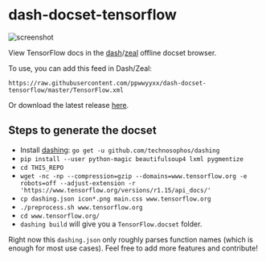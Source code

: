 # dash-docset-tensorflow

![screenshot](/screenshot.png)

View TensorFlow docs in the [dash](https://kapeli.com/dash)/[zeal](https://github.com/zealdocs/zeal) offline docset browser.

To use, you can add this feed in Dash/Zeal:
```
https://raw.githubusercontent.com/ppwwyyxx/dash-docset-tensorflow/master/TensorFlow.xml
```
Or download the latest release [here](https://github.com/ppwwyyxx/dash-docset-tensorflow/releases).

## Steps to generate the docset
+ Install [dashing](https://github.com/technosophos/dashing): `go get -u github.com/technosophos/dashing`
+ `pip install --user python-magic beautifulsoup4 lxml pygmentize`
+ `cd THIS_REPO`
+ `wget -nc -np --compression=gzip --domains=www.tensorflow.org -e robots=off --adjust-extension -r 'https://www.tensorflow.org/versions/r1.15/api_docs/'`
+ `cp dashing.json icon*.png main.css www.tensorflow.org`
+ `./preprocess.sh www.tensorflow.org`
+ `cd www.tensorflow.org/`
+ `dashing build` will give you a `TensorFlow.docset` folder.

Right now this `dashing.json` only roughly parses function names (which is enough for most use cases).
Feel free to add more features and contribute!

